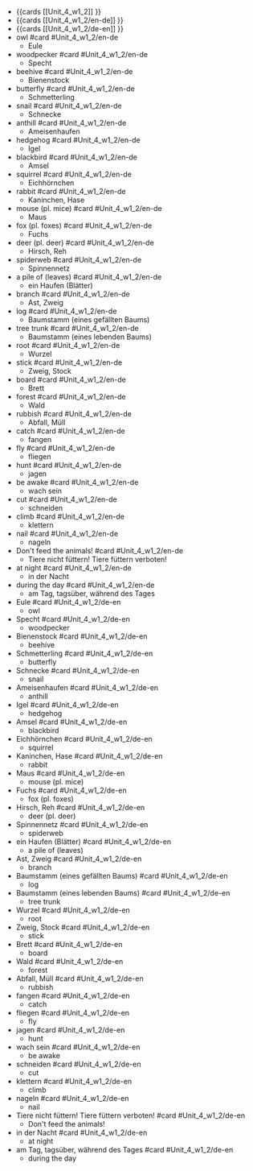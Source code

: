 - {{cards [[Unit_4_w1_2]] }}
- {{cards [[Unit_4_w1_2/en-de]] }}
- {{cards [[Unit_4_w1_2/de-en]] }}
- owl #card #Unit_4_w1_2/en-de
	- Eule
- woodpecker #card #Unit_4_w1_2/en-de
	- Specht
- beehive #card #Unit_4_w1_2/en-de
	- Bienenstock
- butterfly #card #Unit_4_w1_2/en-de
	- Schmetterling
- snail #card #Unit_4_w1_2/en-de
	- Schnecke
- anthill #card #Unit_4_w1_2/en-de
	- Ameisenhaufen
- hedgehog #card #Unit_4_w1_2/en-de
	- Igel
- blackbird #card #Unit_4_w1_2/en-de
	- Amsel
- squirrel #card #Unit_4_w1_2/en-de
	- Eichhörnchen
- rabbit #card #Unit_4_w1_2/en-de
	- Kaninchen, Hase
- mouse (pl. mice) #card #Unit_4_w1_2/en-de
	- Maus
- fox (pl. foxes) #card #Unit_4_w1_2/en-de
	- Fuchs
- deer (pl. deer) #card #Unit_4_w1_2/en-de
	- Hirsch, Reh
- spiderweb #card #Unit_4_w1_2/en-de
	- Spinnennetz
- a pile of (leaves) #card #Unit_4_w1_2/en-de
	- ein Haufen (Blätter)
- branch #card #Unit_4_w1_2/en-de
	- Ast, Zweig
- log #card #Unit_4_w1_2/en-de
	- Baumstamm (eines gefällten Baums)
- tree trunk #card #Unit_4_w1_2/en-de
	- Baumstamm (eines lebenden Baums)
- root #card #Unit_4_w1_2/en-de
	- Wurzel
- stick #card #Unit_4_w1_2/en-de
	- Zweig, Stock
- board #card #Unit_4_w1_2/en-de
	- Brett
- forest #card #Unit_4_w1_2/en-de
	- Wald
- rubbish #card #Unit_4_w1_2/en-de
	- Abfall, Müll
- catch #card #Unit_4_w1_2/en-de
	- fangen
- fly #card #Unit_4_w1_2/en-de
	- fliegen
- hunt #card #Unit_4_w1_2/en-de
	- jagen
- be awake #card #Unit_4_w1_2/en-de
	- wach sein
- cut #card #Unit_4_w1_2/en-de
	- schneiden
- climb #card #Unit_4_w1_2/en-de
	- klettern
- nail #card #Unit_4_w1_2/en-de
	- nageln
- Don't feed the animals! #card #Unit_4_w1_2/en-de
	- Tiere nicht füttern! Tiere füttern verboten!
- at night #card #Unit_4_w1_2/en-de
	- in der Nacht
- during the day #card #Unit_4_w1_2/en-de
	- am Tag, tagsüber, während des Tages
- Eule #card #Unit_4_w1_2/de-en
	- owl
- Specht #card #Unit_4_w1_2/de-en
	- woodpecker
- Bienenstock #card #Unit_4_w1_2/de-en
	- beehive
- Schmetterling #card #Unit_4_w1_2/de-en
	- butterfly
- Schnecke #card #Unit_4_w1_2/de-en
	- snail
- Ameisenhaufen #card #Unit_4_w1_2/de-en
	- anthill
- Igel #card #Unit_4_w1_2/de-en
	- hedgehog
- Amsel #card #Unit_4_w1_2/de-en
	- blackbird
- Eichhörnchen #card #Unit_4_w1_2/de-en
	- squirrel
- Kaninchen, Hase #card #Unit_4_w1_2/de-en
	- rabbit
- Maus #card #Unit_4_w1_2/de-en
	- mouse (pl. mice)
- Fuchs #card #Unit_4_w1_2/de-en
	- fox (pl. foxes)
- Hirsch, Reh #card #Unit_4_w1_2/de-en
	- deer (pl. deer)
- Spinnennetz #card #Unit_4_w1_2/de-en
	- spiderweb
- ein Haufen (Blätter) #card #Unit_4_w1_2/de-en
	- a pile of (leaves)
- Ast, Zweig #card #Unit_4_w1_2/de-en
	- branch
- Baumstamm (eines gefällten Baums) #card #Unit_4_w1_2/de-en
	- log
- Baumstamm (eines lebenden Baums) #card #Unit_4_w1_2/de-en
	- tree trunk
- Wurzel #card #Unit_4_w1_2/de-en
	- root
- Zweig, Stock #card #Unit_4_w1_2/de-en
	- stick
- Brett #card #Unit_4_w1_2/de-en
	- board
- Wald #card #Unit_4_w1_2/de-en
	- forest
- Abfall, Müll #card #Unit_4_w1_2/de-en
	- rubbish
- fangen #card #Unit_4_w1_2/de-en
	- catch
- fliegen #card #Unit_4_w1_2/de-en
	- fly
- jagen #card #Unit_4_w1_2/de-en
	- hunt
- wach sein #card #Unit_4_w1_2/de-en
	- be awake
- schneiden #card #Unit_4_w1_2/de-en
	- cut
- klettern #card #Unit_4_w1_2/de-en
	- climb
- nageln #card #Unit_4_w1_2/de-en
	- nail
- Tiere nicht füttern! Tiere füttern verboten! #card #Unit_4_w1_2/de-en
	- Don't feed the animals!
- in der Nacht #card #Unit_4_w1_2/de-en
	- at night
- am Tag, tagsüber, während des Tages #card #Unit_4_w1_2/de-en
	- during the day